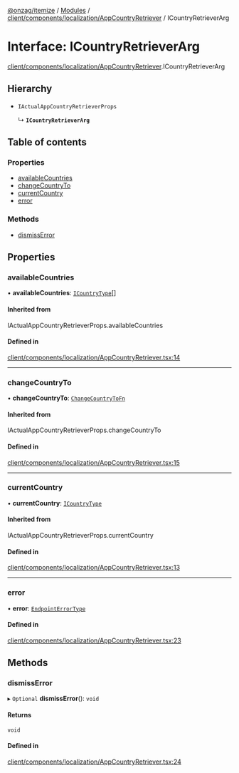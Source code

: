 [@onzag/itemize](../README.md) / [Modules](../modules.md) / [client/components/localization/AppCountryRetriever](../modules/client_components_localization_AppCountryRetriever.md) / ICountryRetrieverArg

# Interface: ICountryRetrieverArg

[client/components/localization/AppCountryRetriever](../modules/client_components_localization_AppCountryRetriever.md).ICountryRetrieverArg

## Hierarchy

- `IActualAppCountryRetrieverProps`

  ↳ **`ICountryRetrieverArg`**

## Table of contents

### Properties

- [availableCountries](client_components_localization_AppCountryRetriever.ICountryRetrieverArg.md#availablecountries)
- [changeCountryTo](client_components_localization_AppCountryRetriever.ICountryRetrieverArg.md#changecountryto)
- [currentCountry](client_components_localization_AppCountryRetriever.ICountryRetrieverArg.md#currentcountry)
- [error](client_components_localization_AppCountryRetriever.ICountryRetrieverArg.md#error)

### Methods

- [dismissError](client_components_localization_AppCountryRetriever.ICountryRetrieverArg.md#dismisserror)

## Properties

### availableCountries

• **availableCountries**: [`ICountryType`](imported_resources.ICountryType.md)[]

#### Inherited from

IActualAppCountryRetrieverProps.availableCountries

#### Defined in

[client/components/localization/AppCountryRetriever.tsx:14](https://github.com/onzag/itemize/blob/f2db74a5/client/components/localization/AppCountryRetriever.tsx#L14)

___

### changeCountryTo

• **changeCountryTo**: [`ChangeCountryToFn`](../modules/client_internal_providers_locale_provider.md#changecountrytofn)

#### Inherited from

IActualAppCountryRetrieverProps.changeCountryTo

#### Defined in

[client/components/localization/AppCountryRetriever.tsx:15](https://github.com/onzag/itemize/blob/f2db74a5/client/components/localization/AppCountryRetriever.tsx#L15)

___

### currentCountry

• **currentCountry**: [`ICountryType`](imported_resources.ICountryType.md)

#### Inherited from

IActualAppCountryRetrieverProps.currentCountry

#### Defined in

[client/components/localization/AppCountryRetriever.tsx:13](https://github.com/onzag/itemize/blob/f2db74a5/client/components/localization/AppCountryRetriever.tsx#L13)

___

### error

• **error**: [`EndpointErrorType`](../modules/base_errors.md#endpointerrortype)

#### Defined in

[client/components/localization/AppCountryRetriever.tsx:23](https://github.com/onzag/itemize/blob/f2db74a5/client/components/localization/AppCountryRetriever.tsx#L23)

## Methods

### dismissError

▸ `Optional` **dismissError**(): `void`

#### Returns

`void`

#### Defined in

[client/components/localization/AppCountryRetriever.tsx:24](https://github.com/onzag/itemize/blob/f2db74a5/client/components/localization/AppCountryRetriever.tsx#L24)
